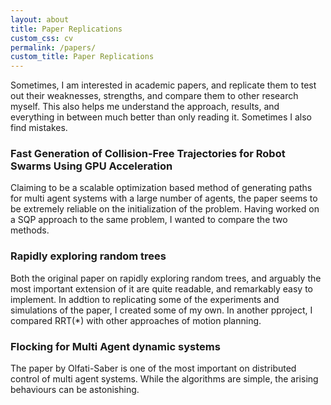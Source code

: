 ```yaml
---
layout: about
title: Paper Replications
custom_css: cv
permalink: /papers/
custom_title: Paper Replications
---
```


Sometimes, I am interested in academic papers, and replicate them to test out their weaknesses, strengths, and compare them to other research myself. This also helps me understand the approach, results, and everything in between much better than only reading it. Sometimes I also find mistakes.

### Fast Generation of Collision-Free Trajectories for Robot Swarms Using GPU Acceleration
Claiming to be a scalable optimization based method of generating paths for multi agent systems with a large number of agents, the paper seems to be extremely reliable on the initialization of the problem. Having worked on a SQP approach to the same problem, I wanted to compare the two methods.

### Rapidly exploring random trees
Both the original paper on rapidly exploring random trees, and arguably the most important extension of it are quite readable, and remarkably easy to implement. In addtion to replicating some of the experiments and simulations of the paper, I created some of my own. In another pproject, I compared RRT(\*) with other approaches of motion planning.

### Flocking for Multi Agent dynamic systems
The paper by Olfati-Saber is one of the most important on distributed control of multi agent systems. While the algorithms are simple, the arising behaviours can be astonishing.

<!---
### Masters Thesis
### Bachelor Thesis
--->